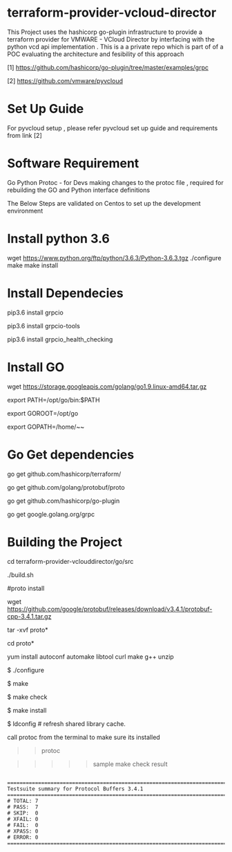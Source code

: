 # terraform-provider-vcloud-director

This Project uses the hashicorp go-plugin infrastructure to provide a terraform provider for VMWARE - VCloud Director by interfacing with the python vcd api implementation . This is a a private repo which is part of of a POC evaluating the architecture and fesibility of this approach

[1]
https://github.com/hashicorp/go-plugin/tree/master/examples/grpc

[2]
https://github.com/vmware/pyvcloud 

# Set Up Guide

For pyvcloud setup , please refer pyvcloud set up guide and requirements from link [2]

# Software Requirement

Go 
Python
Protoc - for Devs making changes to the protoc file , required for rebuilding the GO and Python interface definitions 


The Below Steps are validated on Centos to set up the development environment 


# Install python 3.6

wget https://www.python.org/ftp/python/3.6.3/Python-3.6.3.tgz
./configure 
make
make install

# Install Dependecies 
 pip3.6 install grpcio
 
 pip3.6 install grpcio-tools
 
 pip3.6 install grpcio_health_checking

# Install GO

 wget https://storage.googleapis.com/golang/go1.9.linux-amd64.tar.gz

 export PATH=/opt/go/bin:$PATH
 
 export  GOROOT=/opt/go
 
 export GOPATH=/home/~~

# Go Get dependencies

 go get github.com/hashicorp/terraform/
 
 go get github.com/golang/protobuf/proto
 
 go get github.com/hashicorp/go-plugin

 go get google.golang.org/grpc 


# Building the Project 

cd terraform-provider-vclouddirector/go/src

 ./build.sh


#proto install 


wget https://github.com/google/protobuf/releases/download/v3.4.1/protobuf-cpp-3.4.1.tar.gz

tar -xvf proto*

cd proto*

yum install autoconf automake libtool curl make g++ unzip

$ ./configure

$ make

$ make check


$ make install

$ ldconfig # refresh shared library cache.


call protoc   from the terminal to make sure its installed 
>>protoc





>>>>>sample make check result
```

============================================================================
Testsuite summary for Protocol Buffers 3.4.1
============================================================================
# TOTAL: 7
# PASS:  7
# SKIP:  0
# XFAIL: 0
# FAIL:  0
# XPASS: 0
# ERROR: 0
============================================================================
```